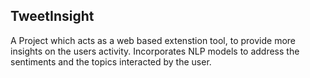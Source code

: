 ## TweetInsight

A Project which acts as a web based extenstion tool, to provide more insights on the users activity. Incorporates NLP models to address the sentiments and the topics interacted by the user.
